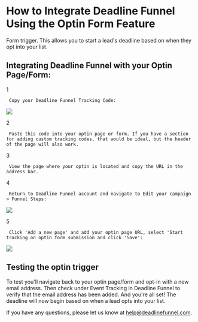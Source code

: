 # How to Integrate Deadline Funnel Using the Optin Form Feature

Form trigger. This allows you to start a lead's deadline based on when they opt into your list.

## Integrating Deadline Funnel with your Optin Page/Form:

1

```text
 Copy your Deadline Funnel Tracking Code: 
```

![](https://d33v4339jhl8k0.cloudfront.net/docs/assets/53974d6ce4b0c76107b109d1/images/5a7b84f70428634376cfec58/file-%20nCV9LRDZSb.png)

2

```text
 Paste this code into your optin page or form. If you have a section for adding custom tracking codes, that would be ideal, but the header of the page will also work. 
```

3

```text
 View the page where your optin is located and copy the URL in the address bar. 
```

4

```text
 Return to Deadline Funnel account and navigate to Edit your campaign > Funnel Steps: 
```

![](https://d33v4339jhl8k0.cloudfront.net/docs/assets/53974d6ce4b0c76107b109d1/images/5a79f5390428634376cfdca6/file-97teZQzuhZ.png)

5

```text
 Click 'Add a new page' and add your optin page URL, select 'Start tracking on optin form submission and click 'Save': 
```

![](https://d33v4339jhl8k0.cloudfront.net/docs/assets/53974d6ce4b0c76107b109d1/images/5c7868ac04286350d0888175/file-6RJbeU9BBn.png)

## Testing the optin trigger

To test you'll navigate back to your optin page/form and opt-in with a new email address. Then check under Event Tracking in Deadline Funnel to verify that the email address has been added. And you're all set! The deadline will now begin based on when a lead opts into your list.

If you have any questions, please let us know at [help@deadlinefunnel.com](mailto:mailto:help@deadlinefunnel.com).

